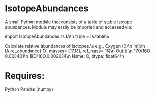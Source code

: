 IsotopeAbundances
=================

A small Python module that consists of a table of stable isotope abundances. Module may easily be imported and accessed via:

import IsotopeAbundances as IA\n
table = IA.table\n

Calculate relative abundances of isotopes.\n
e.g., Oxygen (O)\n
In[]:\n
IA.rel_abundance('O', masses= [17,18], ref_mass= 16)\n
Out[]: \n
17O/16O    0.000401\n
18O/16O    0.002004\n
Name: O, dtype: float64\n



Requires:
=================
Python
Pandas (numpy)
